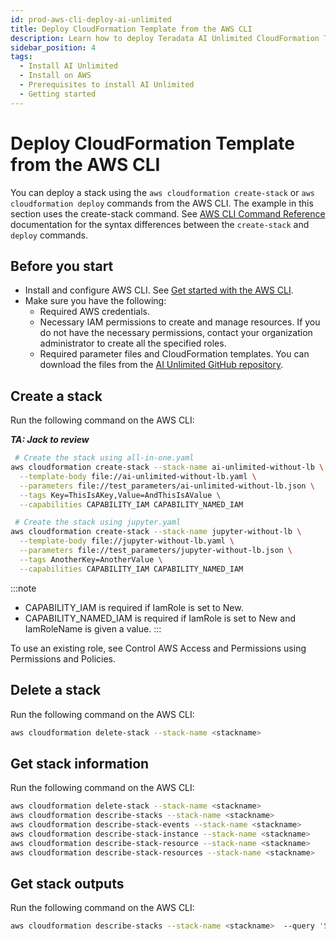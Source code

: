 ```yaml
---
id: prod-aws-cli-deploy-ai-unlimited
title: Deploy CloudFormation Template from the AWS CLI
description: Learn how to deploy Teradata AI Unlimited CloudFormation Template from AWS CLI.
sidebar_position: 4
tags:
  - Install AI Unlimited
  - Install on AWS
  - Prerequisites to install AI Unlimited
  - Getting started
---
```


# Deploy CloudFormation Template from the AWS CLI

You can deploy a stack using the `aws cloudformation create-stack` or `aws cloudformation deploy` commands from the AWS CLI. The example in this section uses the create-stack command. See [AWS CLI Command Reference](https://docs.aws.amazon.com/cli/latest/reference/cloudformation/#cli-aws-cloudformation) documentation for the syntax differences between the `create-stack` and `deploy` commands.

## Before you start

- Install and configure AWS CLI. See [Get started with the AWS CLI](https://docs.aws.amazon.com/cli/latest/userguide/cli-chap-getting-started.html).
- Make sure you have the following:
    - Required AWS credentials.
    - Necessary IAM permissions to create and manage resources. If you do not have the necessary permissions, contact your organization administrator to create all the specified roles.
    - Required parameter files and CloudFormation templates. You can download the files from the [AI Unlimited GitHub repository](https://github.com/Teradata/ai-unlimited/tree/develop/deployments/aws).

## Create a stack
Run the following command on the AWS CLI:

***TA: Jack to review***

```bash
 # Create the stack using all-in-one.yaml
aws cloudformation create-stack --stack-name ai-unlimited-without-lb \
  --template-body file://ai-unlimited-without-lb.yaml \
  --parameters file://test_parameters/ai-unlimited-without-lb.json \
  --tags Key=ThisIsAKey,Value=AndThisIsAValue \
  --capabilities CAPABILITY_IAM CAPABILITY_NAMED_IAM

 # Create the stack using jupyter.yaml
aws cloudformation create-stack --stack-name jupyter-without-lb \
  --template-body file://jupyter-without-lb.yaml \
  --parameters file://test_parameters/jupyter-without-lb.json \
  --tags AnotherKey=AnotherValue \
  --capabilities CAPABILITY_IAM CAPABILITY_NAMED_IAM
```
:::note 
- CAPABILITY_IAM is required if IamRole is set to New.
- CAPABILITY_NAMED_IAM is required if IamRole is set to New and IamRoleName is given a value.
:::

To use an existing role, see Control AWS Access and Permissions using Permissions and Policies.

## Delete a stack

Run the following command on the AWS CLI:

```bash
aws cloudformation delete-stack --stack-name <stackname> 
```

## Get stack information

Run the following command on the AWS CLI:

```bash
aws cloudformation delete-stack --stack-name <stackname> 
aws cloudformation describe-stacks --stack-name <stackname> 
aws cloudformation describe-stack-events --stack-name <stackname> 
aws cloudformation describe-stack-instance --stack-name <stackname> 
aws cloudformation describe-stack-resource --stack-name <stackname> 
aws cloudformation describe-stack-resources --stack-name <stackname>
```
 
## Get stack outputs

Run the following command on the AWS CLI:

```bash
aws cloudformation describe-stacks --stack-name <stackname>  --query 'Stacks[0].Outputs' --output table
```
